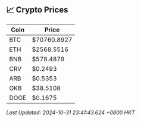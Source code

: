 ## 📈 Crypto Prices

| Coin | Price |
| ---- | ----- |
| BTC | $70760.8927 |
| ETH | $2568.5516 |
| BNB | $578.4879 |
| CRV | $0.2493 |
| ARB | $0.5353 |
| OKB | $38.5108 |
| DOGE | $0.1675 |

_Last Updated: 2024-10-31 23:41:43.624 +0800 HKT_
